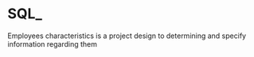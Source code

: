 # SQL_
Employees characteristics is a project design to determining and specify information regarding them
